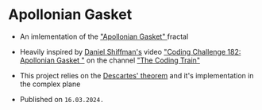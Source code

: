 # Apollonian Gasket


* An imlementation of the ["Apollonian Gasket" ](https://en.wikipedia.org/wiki/Apollonian_gasket) fractal
* Heavily inspired by [Daniel Shiffman's](https://en.wikipedia.org/wiki/Daniel_Shiffman) video ["Coding Challenge 182: Apollonian Gasket "](https://www.youtube.com/watch?v=6UlGLB_jiCs&t=31s) on the channel ["The Coding Train"](https://www.youtube.com/@TheCodingTrain) 
* This project relies on the [Descartes' theorem](https://en.wikipedia.org/wiki/Descartes%27_theorem) and it's implementation in the complex plane

* Published on ```16.03.2024.```